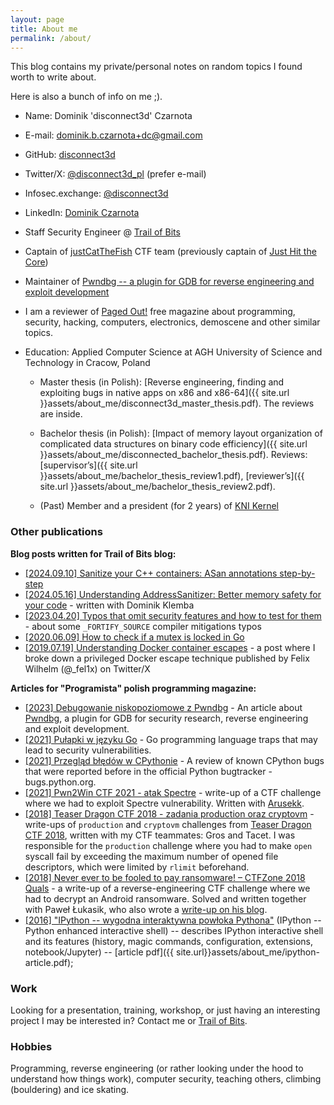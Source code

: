 ```yaml
---
layout: page
title: About me
permalink: /about/
---
```


This blog contains my private/personal notes on random topics I found worth to write about.

Here is also a bunch of info on me ;).

* Name: Dominik 'disconnect3d' Czarnota
 
* E-mail: [dominik.b.czarnota+dc@gmail.com](mailto:dominik.b.czarnota+dc@gmail.com)

* GitHub: [disconnect3d](https://github.com/disconnect3d)
 
* Twitter/X: [@disconnect3d_pl](https://twitter.com/disconnect3d_pl) (prefer e-mail)

* Infosec.exchange: [@disconnect3d](https://infosec.exchange/@disconnect3d)
 
* LinkedIn: [Dominik Czarnota](https://www.linkedin.com/in/dominik-czarnota-55b2a78a/)

* Staff Security Engineer @ [Trail of Bits](https://www.trailofbits.com/)

* Captain of [justCatTheFish](https://ctftime.org/team/33893) CTF team (previously captain of [Just Hit the Core](https://ctftime.org/team/13830))

* Maintainer of [Pwndbg -- a plugin for GDB for reverse engineering and exploit development](https://github.com/pwndbg/pwndbg)

* I am a reviewer of [Paged Out!](https://pagedout.institute/) free magazine about programming, security, hacking, computers, electronics, demoscene and other similar topics.

* Education: Applied Computer Science at AGH University of Science and Technology in Cracow, Poland

  * Master thesis (in Polish): [Reverse engineering, finding and exploiting bugs in native apps on x86 and x86-64]({{ site.url }}assets/about_me/disconnect3d_master_thesis.pdf). The reviews are inside.

  * Bachelor thesis (in Polish): [Impact of memory layout organization of complicated data structures on binary code efficiency]({{ site.url }}assets/about_me/disconnected_bachelor_thesis.pdf). Reviews: [supervisor’s]({{ site.url }}assets/about_me/bachelor_thesis_review1.pdf), [reviewer’s]({{ site.url }}assets/about_me/bachelor_thesis_review2.pdf).

  * (Past) Member and a president (for 2 years) of [KNI Kernel](http://kernel.fis.agh.edu.pl/)

### Other publications

**Blog posts written for Trail of Bits blog:**
* [[2024.09.10] Sanitize your C++ containers: ASan annotations step-by-step](https://blog.trailofbits.com/2024/09/10/sanitize-your-c-containers-asan-annotations-step-by-step/)
* [[2024.05.16] Understanding AddressSanitizer: Better memory safety for your code](https://blog.trailofbits.com/2024/05/16/understanding-addresssanitizer-better-memory-safety-for-your-code/) - written with Dominik Klemba
* [[2023.04.20] Typos that omit security features and how to test for them](https://blog.trailofbits.com/2023/04/20/typos-that-omit-security-features-and-how-to-test-for-them/) - about some `_FORTIFY_SOURCE` compiler mitigations typos
* [[2020.06.09] How to check if a mutex is locked in Go](https://blog.trailofbits.com/2020/06/09/how-to-check-if-a-mutex-is-locked-in-go/)
* [[2019.07.19] Understanding Docker container escapes](https://blog.trailofbits.com/2019/07/19/understanding-docker-container-escapes/) - a post where I broke down a privileged Docker escape technique published by Felix Wilhelm (@_fel1x) on Twitter/X

**Articles for "Programista" polish programming magazine:**
 * [[2023] Debugowanie niskopoziomowe z Pwndbg](https://programistamag.pl/programista-42023-109-wrzesienpazdziernik-2023-debugowanie-niskopoziomowe-z-pwndbg/) - An article about [Pwndbg](https://github.com/pwndbg/pwndbg), a plugin for GDB for security research, reverse engineering and exploit development.
 * [[2021] Pułapki w języku Go]([https://szukaj.programistamag.pl/uuid/34796811fe73d50f4615a76ba993dba1c1ae383b](https://programistamag.pl/pulapki-w-jezyku-go/)) - Go programming language traps that may lead to security vulnerabilities.
 * [[2021] Przegląd błędów w CPythonie]([https://szukaj.programistamag.pl/uuid/8202ea027c6b7810f4b62ec56f088cb478a53e9f](https://programistamag.pl/programista-4-2021-98/#:~:text=Przegl%C4%85d%20b%C5%82%C4%99d%C3%B3w%20w%20CPythonie)) - A review of known CPython bugs that were reported before in the official Python bugtracker - bugs.python.org.
 * [[2021] Pwn2Win CTF 2021 - atak Spectre](https://programistamag.pl/programista-3-2021-97/#:~:text=Pwn2Win%20CTF%202021%20%E2%80%93%20atak%20Spectre) - write-up of a CTF challenge where we had to exploit Spectre vulnerability. Written with [Arusekk](https://github.com/Arusekk).
 * [[2018] Teaser Dragon CTF 2018 - zadania production oraz cryptovm](https://programistamag.pl/programista-8-2018-75/) - write-ups of `production` and `cryptovm` challenges from [Teaser Dragon CTF 2018](https://ctftime.org/event/648), written with my CTF teammates: Gros and Tacet. I was responsible for the `production` challenge where you had to make `open` syscall fail by exceeding the maximum number of opened file descriptors, which were limited by `rlimit` beforehand.
 * [[2018] Never ever to be fooled to pay ransomware! – CTFZone 2018 Quals](https://programistamag.pl/programista-7-2018-74/) - a write-up of a reverse-engineering CTF challenge where we had to decrypt an Android ransomware. Solved and written together with Paweł Łukasik, who also wrote a [write-up on his blog](https://ctfs.ghost.io/never-ever-be-fooled-to-pay-ransomware-ctfzone2018/).
 * [[2016] "IPython -- wygodna interaktywna powłoka Pythona"](https://programistamag.pl/ipython-wygodna-interaktywna-powloka-pythona/) (IPython -- Python enhanced interactive shell) -- describes IPython interactive shell and its features (history, magic commands, configuration, extensions, notebook/Jupyter) -- [article pdf]({{ site.url}}assets/about_me/ipython-article.pdf);

### Work

Looking for a presentation, training, workshop, or just having an interesting project I may be interested in? Contact me or [Trail of Bits](https://www.trailofbits.com/contact/).


### Hobbies

Programming, reverse engineering (or rather looking under the hood to understand how things work), computer security, teaching others, climbing (bouldering) and ice skating.

